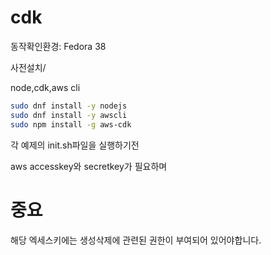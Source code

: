 # cdk

동작확인환경: Fedora 38

사전설치/

node,cdk,aws cli
```bash
sudo dnf install -y nodejs
sudo dnf install -y awscli
sudo npm install -g aws-cdk
```



각 예제의 init.sh파일을 실행하기전

aws accesskey와 secretkey가 필요하며

# 중요
해당 엑세스키에는 생성삭제에 관련된 권한이 부여되어 있어야합니다.


